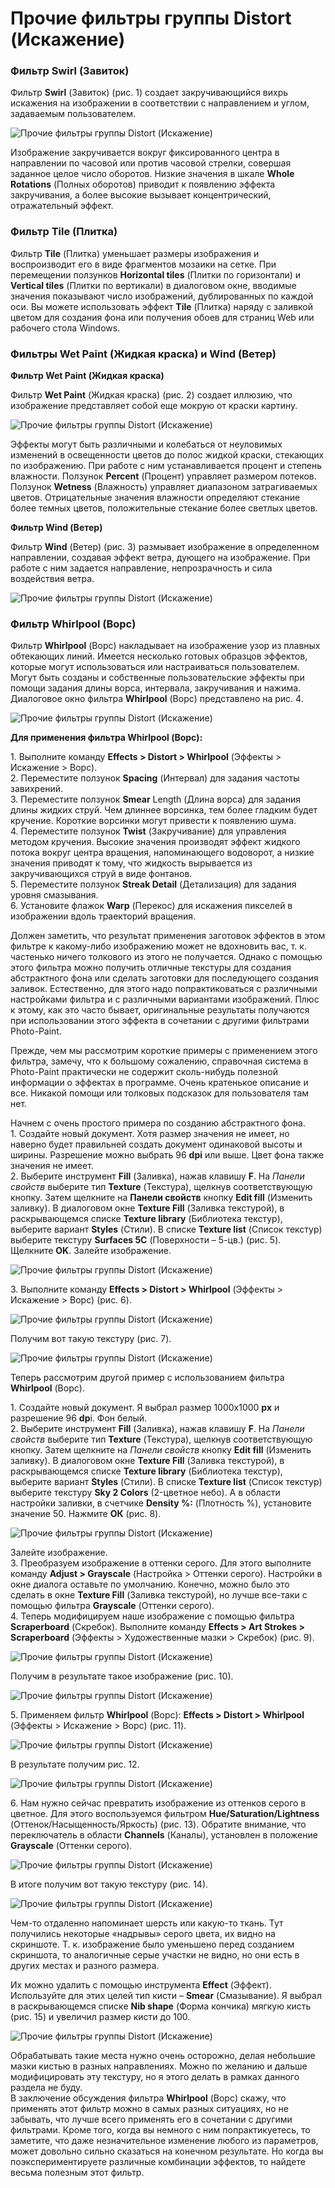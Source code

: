 # Прочие фильтры группы Distort (Искажение)

### Фильтр Swirl (Завиток)

Фильтр **Swirl** (Завиток) (рис. 1) создает закручивающийся вихрь искажения на изображении в соответствии с направлением и углом, задаваемым пользователем.

![Прочие фильтры группы Distort (Искажение)](./62374d50-66a3-4c9e-b9a9-5db7e01b2d8e.jpg)

Изображение закручивается вокруг фиксированного центра в направлении по часовой или против часовой стрелки, совершая заданное целое число оборотов. Низкие значения в шкале **Whole Rotations** (Полных оборотов) приводит к появлению эффекта закручивания, а более высокие вызывает концентрический, отражательный эффект.

### Фильтр Tile (Плитка)

Фильтр **Tile** (Плитка) уменьшает размеры изображения и воспроизводит его в виде фрагментов мозаики на сетке. При перемещении ползунков **Horizontal tiles** (Плитки по горизонтали) и **Vertical tiles** (Плитки по вертикали) в диалоговом окне, вводимые значения показывают число изображений, дублированных по каждой оси. Вы можете использовать эффект **Tile** (Плитка) наряду с заливкой цветом для создания фона или получения обоев для страниц Web или рабочего стола Windows.

### Фильтры Wet Paint (Жидкая краска) и Wind (Ветер)

**Фильтр Wet Paint (Жидкая краска)**

Фильтр **Wet Paint** (Жидкая краска) (рис. 2) создает иллюзию, что изображение представляет собой еще мокрую от краски картину.

![Прочие фильтры группы Distort (Искажение)](./947d555e-02d2-4146-a9a6-ad0d057bea85.jpg)

Эффекты могут быть различными и колебаться от неуловимых изменений в освещенности цветов до полос жидкой краски, стекающих по изображению. При работе с ним устанавливается процент и степень влажности. Ползунок **Percent** (Процент) управляет размером потеков. Ползунок **Wetness** (Влажность) управляет диапазоном затрагиваемых цветов. Отрицательные значения влажности определяют стекание более темных цветов, положительные стекание более светлых цветов.

**Фильтр Wind (Ветер)**

Фильтр **Wind** (Ветер) (рис. 3) размывает изображение в определенном направлении, создавая эффект ветра, дующего на изображение. При работе с ним задается направление, непрозрачность и сила воздействия ветра.

![Прочие фильтры группы Distort (Искажение)](./0da61e2a-8373-454b-93d2-2eca1d9dba4c.jpg)

### Фильтр Whirlpool (Ворс)

Фильтр **Whirlpool** (Ворс) накладывает на изображение узор из плавных обтекающих линий. Имеется несколько готовых образцов эффектов, которые могут использоваться или настраиваться пользователем. Могут быть созданы и собственные пользовательские эффекты при помощи задания длины ворса, интервала, закручивания и нажима. Диалоговое окно фильтра **Whirlpool** (Ворс) представлено на рис. 4.

![Прочие фильтры группы Distort (Искажение)](./41b70136-3dd4-4799-9bbc-c0523a3abddc.jpg)

**Для применения фильтра Whirlpool (Ворс):**

1\. Выполните команду **Effects > Distort > Whirlpool** (Эффекты > Искажение > Ворс).  
2\. Переместите ползунок **Spacing** (Интервал) для задания частоты завихрений.  
3\. Переместите ползунок **Smear** Length (Длина ворса) для задания длины жидких струй. Чем длиннее ворсинка, тем более гладким будет кручение. Короткие ворсинки могут привести к появлению шума.  
4\. Переместите ползунок **Twist** (Закручивание) для управления методом кручения. Высокие значения производят эффект жидкого потока вокруг центра вращения, напоминающего водоворот, а низкие значения приводят к тому, что жидкость вырывается из закручивающихся струй в виде фонтанов.  
5\. Переместите ползунок **Streak Detail** (Детализация) для задания уровня смазывания.  
6\. Установите флажок **Warp** (Перекос) для искажения пикселей в изображении вдоль траекторий вращения.

Должен заметить, что результат применения заготовок эффектов в этом фильтре к какому-либо изображению может не вдохновить вас, т. к. частенько ничего толкового из этого не получается. Однако с помощью этого фильтра можно получить отличные текстуры для создания абстрактного фона или сделать заготовки для последующего создания заливок. Естественно, для этого надо попрактиковаться с различными настройками фильтра и с различными вариантами изображений. Плюс к этому, как это часто бывает, оригинальные результаты получаются при использовании этого эффекта в сочетании с другими фильтрами Photo-Paint.

Прежде, чем мы рассмотрим короткие примеры с применением этого фильтра, замечу, что к большому сожалению, справочная система в Photo-Paint практически не содержит сколь-нибудь полезной информации о эффектах в программе. Очень кратенькое описание и все. Никакой помощи или толковых подсказок для пользователя там нет.

Начнем с очень простого примера по созданию абстрактного фона.  
1\. Создайте новый документ. Хотя размер значения не имеет, но наверно будет правильней создать документ одинаковой высоты и ширины. Разрешение можно выбрать 96 **dpi** или выше. Цвет фона также значения не имеет.  
2\. Выберите инструмент **Fill** (Заливка), нажав клавишу **F**. На _Панели свойств_ выберите тип **Texture** (Текстура), щелкнув соответствующую кнопку. Затем щелкните на **Панели свойств** кнопку **Edit fill** (Изменить заливку). В диалоговом окне **Texture Fill** (Заливка текстурой), в раскрывающемся списке **Texture library** (Библиотека текстур), выберите вариант **Styles** (Стили). В списке **Texture list** (Список текстур) выберите текстуру **Surfaces 5C** (Поверхности – 5-цв.) (рис. 5). Щелкните **OK**. Залейте изображение.

![Прочие фильтры группы Distort (Искажение)](./cb4837b2-e012-4c77-abed-a0806bf40b12.jpg)

3\. Выполните команду **Effects > Distort > Whirlpool** (Эффекты > Искажение > Ворс) (рис. 6).

![Прочие фильтры группы Distort (Искажение)](./54fc4d18-792d-4509-b8e9-4140840876cb.jpg)

Получим вот такую текстуру (рис. 7).

![Прочие фильтры группы Distort (Искажение)](./e68c54ed-4fcd-4fe4-93eb-7df00a8bbfa3.jpg)

Теперь рассмотрим другой пример с использованием фильтра **Whirlpool** (Ворс).

1\. Создайте новый документ. Я выбрал размер 1000х1000 **px** и разрешение 96 **dp**i. Фон белый.  
2\. Выберите инструмент **Fill** (Заливка), нажав клавишу **F**. На _Панели свойств_ выберите тип **Texture** (Текстура), щелкнув соответствующую кнопку. Затем щелкните на _Панели свойств_ кнопку **Edit fill** (Изменить заливку). В диалоговом окне **Texture Fill** (Заливка текстурой), в раскрывающемся списке **Texture library** (Библиотека текстур), выберите вариант **Styles** (Стили). В списке **Texture list** (Список текстур) выберите текстуру **Sky 2 Colors** (2-цветное небо). А в области настройки заливки, в счетчике **Density %:** (Плотность %), установите значение 50\. Нажмите **ОК** (рис. 8).

![Прочие фильтры группы Distort (Искажение)](./ddbd6ed9-7660-4a0e-b21a-4309082584c1.jpg)

Залейте изображение.  
3\. Преобразуем изображение в оттенки серого. Для этого выполните команду **Adjust > Grayscale** (Настройка > Оттенки серого). Настройки в окне диалога оставьте по умолчанию. Конечно, можно было это сделать в окне **Texture Fill** (Заливка текстурой), но лучше все-таки с помощью фильтра **Grayscale** (Оттенки серого).  
4\. Теперь модифицируем наше изображение с помощью фильтра **Scraperboard** (Скребок). Выполните команду **Effects > Art Strokes > Scraperboard** (Эффекты > Художественные мазки > Скребок) (рис. 9).

![Прочие фильтры группы Distort (Искажение)](./721da88e-a7ae-4292-be0d-3727c049d2ec.jpg)

Получим в результате такое изображение (рис. 10).

![Прочие фильтры группы Distort (Искажение)](./88eda737-964d-4272-8664-b73cfb68e760.jpg)

5\. Применяем фильтр **Whirlpool** (Ворс): **Effects > Distort > Whirlpool** (Эффекты > Искажение > Ворс) (рис. 11).

![Прочие фильтры группы Distort (Искажение)](./0578ec0c-3495-402e-af29-6e32beabc447.jpg)

В результате получим рис. 12.

![Прочие фильтры группы Distort (Искажение)](./e9499e4c-7eb4-498b-9628-d497c483ba1e.jpg)

6\. Нам нужно сейчас превратить изображение из оттенков серого в цветное. Для этого воспользуемся фильтром **Hue/Saturation/Lightness** (Оттенок/Насыщенность/Яркость) (рис. 13). Обратите внимание, что переключатель в области **Channels** (Каналы), установлен в положение **Grayscale** (Оттенки серого).

![Прочие фильтры группы Distort (Искажение)](./bc577421-3588-435e-a7ae-c7324715d72b.jpg)

В итоге получим вот такую текстуру (рис. 14).

![Прочие фильтры группы Distort (Искажение)](./f9606626-748a-4b7d-a51c-fba21a0c6057.jpg)

Чем-то отдаленно напоминает шерсть или какую-то ткань. Тут получились некоторые «надрывы» серого цвета, их видно на скриншоте. Т. к. изображение было уменьшено перед созданием скриншота, то аналогичные серые участки не видно, но они есть в других местах и разного размера.

Их можно удалить с помощью инструмента **Effect** (Эффект). Используйте для этих целей тип кисти – **Smear** (Смазывание). Я выбрал в раскрывающемся списке **Nib shape** (Форма кончика) мягкую кисть (рис. 15) и увеличил размер кисти до 100.

![Прочие фильтры группы Distort (Искажение)](./d5c7e728-68fa-473c-89b4-c386ff8f829e.jpg)

Обрабатывать такие места нужно очень осторожно, делая небольшие мазки кистью в разных направлениях. Можно по желанию и дальше модифицировать эту текстуру, но я этого делать в рамках данного раздела не буду.  
В заключение обсуждения фильтра **Whirlpool** (Ворс) скажу, что применять этот фильтр можно в самых разных ситуациях, но не забывать, что лучше всего применять его в сочетании с другими фильтрами. Кроме того, когда вы немного с ним попрактикуетесь, то заметите, что даже незначительное изменение любого из параметров, может довольно сильно сказаться на конечном результате. Но когда вы поэкспериментируете различные комбинации эффектов, то найдете весьма полезным этот фильтр.